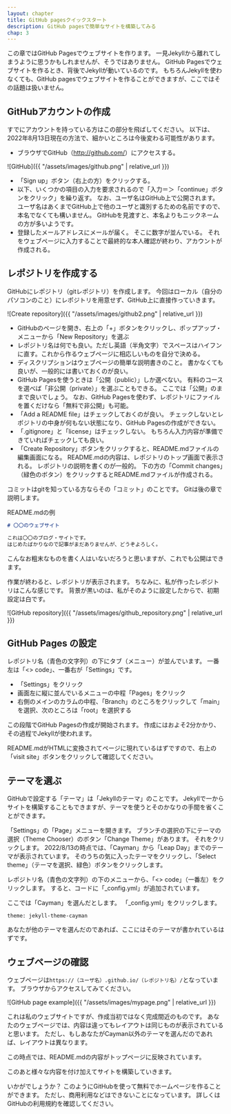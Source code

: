 ```yaml
---
layout: chapter
title: GitHub pagesクイックスタート
description: GitHub pagesで簡単なサイトを構築してみる
chap: 3
---
```


この章ではGitHub Pagesでウェブサイトを作ります。
一見Jekyllから離れてしまうように思うかもしれませんが、そうではありません。
GitHub Pagesでウェブサイトを作るとき、背後でJekyllが動いているのです。
もちろんJekyllを使わなくても、GitHub pagesでウェブサイトを作ることができますが、ここではその話題は扱いません。

## GitHubアカウントの作成

すでにアカウントを持っている方はこの部分を飛ばしてください。
以下は、2022年8月13日現在の方法で、細かいところは今後変わる可能性があります。

- ブラウザでGitHub（<http://github.com/>）にアクセスする。

![GitHub]({{ "/assets/images/github.png" | relative_url }})

- 「Sign up」ボタン（右上の方）をクリックする。
- 以下、いくつかの項目の入力を要求されるので「入力＝＞「continue」ボタンをクリック」を繰り返す。
なお、ユーザ名はGitHub上で公開されます。
ユーザ名はあくまでGitHub上で他のユーザと識別するための名前ですので、本名でなくても構いません。
GitHubを見渡すと、本名よりもニックネームの方が多いようです。
- 登録したメールアドレスにメールが届く。
そこに数字が並んでいる。
それをウェブページに入力することで最終的な本人確認が終わり、アカウントが作成される。

## レポジトリを作成する

GitHubにレポジトリ（gitレポジトリ）を作成します。
今回はローカル（自分のパソコンのこと）にレポジトリを用意せず、GitHub上に直接作っていきます。

![Create repository]({{ "/assets/images/github2.png" | relative_url }})

- GitHubのページを開き、右上の「+」ボタンをクリックし、ポップアップ・メニューから「New Repository」を選ぶ
- レポジトリ名は何でも良い。ただし英語（半角文字）でスペースはハイフンに直す。これから作るウェブページに相応しいものを自分で決める。
- ディスクリプションはウェブページの簡単な説明書きのこと。
書かなくても良いが、一般的には書いておくのが良い。
- GitHub Pagesを使うときは「公開（public）」しか選べない。
有料のコースを選べば「非公開（private）」を選ぶこともできる。
ここでは「公開」のままで良いでしょう。
なお、GitHub Pagesを使わず、レポジトリにファイルを置くだけなら「無料で非公開」も可能。
- 「Add a README file」はチェックしておくのが良い。
チェックしないとレポジトリの中身が何もない状態になり、GitHub Pagesの作成ができない。
- 「.gitignore」と「license」はチェックしない。
もちろん入力内容が準備できていればチェックしても良い。
- 「Create Repository」ボタンをクリックすると、README.mdファイルの編集画面になる。
README.mdの内容は、レポジトリのトップ画面で表示される。
レポジトリの説明を書くのが一般的。
下の方の「Commit changes」（緑色のボタン）をクリックするとREADME.mdファイルが作成される。

コミットはgitを知っている方ならその「コミット」のことです。
Gitは後の章で説明します。

README.mdの例

```markdown
# 〇〇のウェブサイト

これは〇〇のブログ・サイトです。
はじめたばかりなので記事がまだありませんが、どうぞよろしく。
```

こんなお粗末なものを書く人はいないだろうと思いますが、これでも公開はできます。

作業が終わると、レポジトリが表示されます。
ちなみに、私が作ったレポジトリはこんな感じです。
背景が黒いのは、私がそのように設定したからで、初期設定は白です。

![GitHub repository]({{ "/assets/images/github_repository.png" | relative_url }})

## GitHub Pages の設定

レポジトリ名（青色の文字列）の下にタブ（メニュー）が並んでいます。
一番左は「&lt;> code」、一番右が「Settings」です。

- 「Settings」をクリック
- 画面左に縦に並んでいるメニューの中程「Pages」をクリック
- 右側のメインのカラムの中程、「Branch」のところをクリックして「main」を選択、次のところは「root」を選択する

この段階でGitHub Pagesの作成が開始されます。
作成にはおよそ2分かかり、その過程でJekyllが使われます。

README.mdがHTMLに変換されてページに現れているはずですので、右上の「visit site」ボタンをクリックして確認してください。

## テーマを選ぶ

GitHubで設定する「テーマ」は「Jekyllのテーマ」のことです。
Jekyllで一からサイトを構築することもできますが、テーマを使うとそのかなりの手間を省くことができます。

「Settings」の「Page」メニューを開きます。
ブランチの選択の下にテーマの選択（Theme Chooser）のボタン「Change Theme」があります。
それをクリックします。
2022/8/13の時点では、「Cayman」から「Leap Day」までのテーマが表示されています。
そのうちの気に入ったテーマをクリックし、「Select theme」（テーマを選択、緑色）ボタンをクリックします。

レポジトリ名（青色の文字列）の下のメニューから、「&lt;> code」（一番左）をクリックします。
すると、コードに「_config.yml」が追加されています。

ここでは「Cayman」を選んだとします。
「\_config.yml」をクリックします。

```
theme: jekyll-theme-cayman
```

あなたが他のテーマを選んだのであれば、ここにはそのテーマが書かれているはずです。

## ウェブページの確認

ウェブページは`https://（ユーザ名）.github.io/（レポジトリ名）/`となっています。
ブラウザからアクセスしてみてください。

![GitHub page example]({{ "/assets/images/mypage.png" | relative_url }})

これは私のウェブサイトですが、作成当初ではなく完成間近のものです。
あなたのウェブページでは、内容は違ってもレイアウトは同じものが表示されていると思います。
ただし、もしあなたがCayman以外のテーマを選んだのであれば、レイアウトは異なります。

この時点では、README.mdの内容がトップページに反映されています。

このあと様々な内容を付け加えてサイトを構築していきます。

いかがでしょうか？
このようにGitHubを使って無料でホームページを作ることができます。
ただし、商用利用などはできないことになっています。
詳しくはGitHubの利用規約を確認してください。

